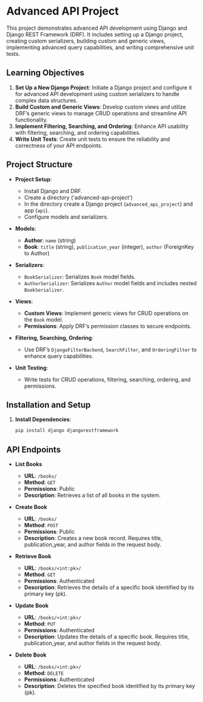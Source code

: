 # Advanced API Project

This project demonstrates advanced API development using Django and Django REST Framework (DRF). It includes setting up a Django project, creating custom serializers, building custom and generic views, implementing advanced query capabilities, and writing comprehensive unit tests.

## Learning Objectives

1. **Set Up a New Django Project**: Initiate a Django project and configure it for advanced API development using custom serializers to handle complex data structures.
2. **Build Custom and Generic Views**: Develop custom views and utilize DRF’s generic views to manage CRUD operations and streamline API functionality.
3. **Implement Filtering, Searching, and Ordering**: Enhance API usability with filtering, searching, and ordering capabilities.
4. **Write Unit Tests**: Create unit tests to ensure the reliability and correctness of your API endpoints.

## Project Structure

- **Project Setup**: 
  - Install Django and DRF.
  - Create a directory ('advanced-api-project')
  - In the directory create a Django project (`advanced_api_project`) and app (`api`).
  - Configure models and serializers.
  
- **Models**:
  - **Author**: `name` (string)
  - **Book**: `title` (string), `publication_year` (integer), `author` (ForeignKey to Author)
  
- **Serializers**:
  - `BookSerializer`: Serializes `Book` model fields.
  - `AuthorSerializer`: Serializes `Author` model fields and includes nested `BookSerializer`.

- **Views**:
  - **Custom Views**: Implement generic views for CRUD operations on the `Book` model.
  - **Permissions**: Apply DRF’s permission classes to secure endpoints.

- **Filtering, Searching, Ordering**:
  - Use DRF’s `DjangoFilterBackend`, `SearchFilter`, and `OrderingFilter` to enhance query capabilities.

- **Unit Testing**:
  - Write tests for CRUD operations, filtering, searching, ordering, and permissions.

## Installation and Setup

1. **Install Dependencies**:
   ```bash
   pip install django djangorestframework

## API Endpoints

- **List Books**
  - **URL**: `/books/`
  - **Method**: `GET`
  - **Permissions**: Public
  - **Description**: Retrieves a list of all books in the system.


- **Create Book**
  - **URL**: `/books/`
  - **Method**: `POST`
  - **Permissions**: Public
  - **Description**: Creates a new book record. Requires title, publication_year, and author fields in the request body.


- **Retrieve Book**
  - **URL**: `/books/<int:pk>/`
  - **Method**: `GET`
  - **Permissions**: Authenticated
  - **Description**: Retrieves the details of a specific book identified by its primary key (pk).


- **Update Book**
  - **URL**: `/books/<int:pk>/`
  - **Method**: `PUT`
  - **Permissions**: Authenticated
  - **Description**: Updates the details of a specific book. Requires title, publication_year, and author fields in the request body.

- **Delete Book**
  - **URL**: `/books/<int:pk>/`
  - **Method**: `DELETE`
  - **Permissions**: Authenticated
  - **Description**: Deletes the specified book identified by its primary key (pk).
